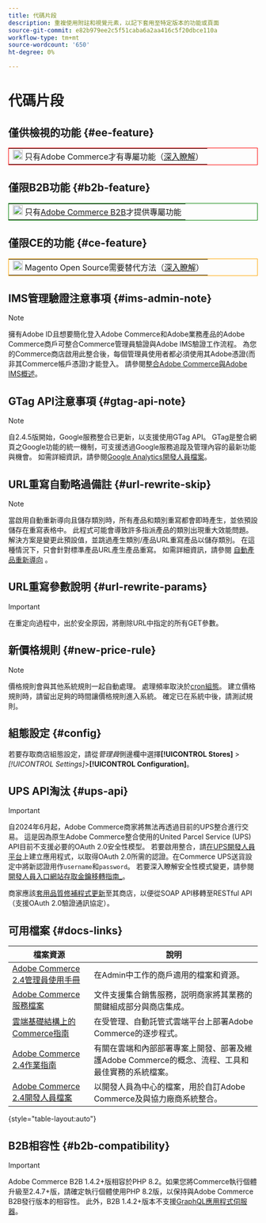 ```yaml
---
title: 代碼片段
description: 重複使用附註和視覺元素，以記下套用至特定版本的功能或頁面
source-git-commit: e82b979ee2c5f51caba6a2aa416c5f20dbce110a
workflow-type: tm+mt
source-wordcount: '650'
ht-degree: 0%

---
```


# 代碼片段

## 僅供檢視的功能 {#ee-feature}

<table style="border:1px solid red">
<tr><td><img alt="Adobe Systems商務功能" src="../assets/adobe-logo.svg" width="20" height="20" /> 只有Adobe Commerce才有專屬功能（<a href="https://experienceleague.adobe.com/docs/commerce-admin/user-guides/home.html#product-editions">深入瞭解</a>）</td></tr>
</table>

## 僅限B2B功能 {#b2b-feature}

<table style="border:1px solid green">
<tr><td><img alt="Adobe Commerce B2B功能" src="../assets/b2b.svg" width="20" height="20" /> 只有<a href="https://experienceleague.adobe.com/docs/commerce-admin/b2b/introduction.html?lang=en">Adobe Commerce B2B</a>才提供專屬功能</td></tr>
</table>

## 僅限CE的功能 {#ce-feature}

<table style="border:1px solid orange">
<tr><td><img alt="Magento Open Source功能" src="../assets/open-source.svg" width="20" height="20" /> Magento Open Source需要替代方法（<a href="https://experienceleague.adobe.com/docs/commerce-admin/user-guides/home.html#product-editions">深入瞭解</a>）</td></tr>
</table>

## IMS管理驗證注意事項 {#ims-admin-note}

>[!NOTE]
>
>擁有Adobe ID且想要簡化登入Adobe Commerce和Adobe業務產品的Adobe Commerce商戶可整合Commerce管理員驗證與Adobe IMS驗證工作流程。 為您的Commerce商店啟用此整合後，每個管理員使用者都必須使用其Adobe憑證(而非其Commerce帳戶憑證)才能登入。 請參閱[整合Adobe Commerce與Adobe IMS概述](/help/getting-started/adobe-ims-integration-overview.md)。

## GTag API注意事項 {#gtag-api-note}

>[!NOTE]
>
>自2.4.5版開始，Google服務整合已更新，以支援使用GTag API。 GTag是整合網頁之Google功能的統一機制，可支援透過Google服務追蹤及管理內容的最新功能與機會。 如需詳細資訊，請參閱[Google Analytics開發人員檔案](https://developers.google.com/analytics/devguides/collection/gtagjs)。

## URL重寫自動略過備註 {#url-rewrite-skip}

>[!NOTE]
>
>當啟用自動重新導向且儲存類別時，所有產品和類別重寫都會即時產生，並依預設儲存在重寫表格中。 此程式可能會導致許多指派產品的類別出現重大效能問題。 解決方案是變更此預設值，並跳過產生類別/產品URL重寫產品以儲存類別。 在這種情況下，只會針對標準產品URL產生產品重寫。 如需詳細資訊，請參閱 [自動產品重新導向](/help/merchandising-promotions/url-redirect-product-automatic.md) 。

## URL重寫參數說明 {#url-rewrite-params}

>[!IMPORTANT]
>
>在重定向過程中，出於安全原因，將刪除URL中指定的所有GET參數。

## 新價格規則 {#new-price-rule}

>[!NOTE]
>
>價格規則會與其他系統規則一起自動處理。 處理頻率取決於[cron組態](https://experienceleague.adobe.com/docs/commerce-operations/configuration-guide/cli/configure-cron-jobs.html)。 建立價格規則時，請留出足夠的時間讓價格規則進入系統。 確定已在系統中後，請測試規則。

## 組態設定 {#config}

若要存取商店組態設定，請從&#x200B;_管理員_&#x200B;側邊欄中選擇&#x200B;**[!UICONTROL Stores]** > _[!UICONTROL Settings]_>**[!UICONTROL Configuration]**。

## UPS API淘汰 {#ups-api}

>[!IMPORTANT]
>
>自2024年6月起，Adobe Commerce商家將無法再透過目前的UPS整合進行交易。 這是因為原生Adobe Commerce整合使用的United Parcel Service (UPS) API目前不支援必要的OAuth 2.0安全性模型。 若要啟用整合，請[在UPS開發人員平台](https://developer.ups.com/get-started)上建立應用程式，以取得OAuth 2.0所需的認證。在Commerce UPS送貨設定中將新認證用作`username`和`password`。 若要深入瞭解安全性模式變更，請參閱[開發人員入口網站存取金鑰移轉指南_](https://developer.ups.com/oauth-developer-guide)。<br/>
>
>商家應該[套用品質修補程式更新](https://experienceleague.adobe.com/docs/commerce-knowledge-base/kb/troubleshooting/known-issues-patches-attached/ups-shipping-method-integration-migration-from-soap-to-restful-api.html)至其商店，以便從SOAP API移轉至RESTful API （支援OAuth 2.0驗證通訊協定）。


## 可用檔案 {#docs-links}

| 檔案資源 | 說明 |
|----------------------- | ----------- |
| [Adobe Commerce 2.4管理員使用手冊](../landing/home.md) | 在Admin中工作的商戶適用的檔案和資源。 |
| [Adobe Commerce服務檔案](https://experienceleague.adobe.com/docs/commerce/user-guides/home.html) | 文件支援集合銷售服務，説明商家將其業務的關鍵組成部分與商店集成。 |
| [雲端基礎結構上的Commerce指南](https://experienceleague.adobe.com/docs/commerce-cloud-service/user-guide/overview.html) | 在受管理、自動託管式雲端平台上部署Adobe Commerce的逐步程式。 |
| [Adobe Commerce 2.4作業指南](https://experienceleague.adobe.com/docs/commerce-operations/operational-guides/home.html) | 有關在雲端和內部部署專案上開發、部署及維護Adobe Commerce的概念、流程、工具和最佳實務的系統檔案。 |
| [Adobe Commerce 2.4開發人員檔案](https://developer.adobe.com/commerce/docs) | 以開發人員為中心的檔案，用於自訂Adobe Commerce及與協力廠商系統整合。 |

{style="table-layout:auto"}

## B2B相容性 {#b2b-compatibility}

>[!IMPORTANT]
>
>Adobe Commerce B2B 1.4.2+版相容於PHP 8.2。如果您將Commerce執行個體升級至2.4.7+版，請確定執行個體使用PHP 8.2版，以保持與Adobe Commerce B2B發行版本的相容性。 此外，B2B 1.4.2+版本不支援[GraphQL應用程式伺服器](https://experienceleague.adobe.com/en/docs/commerce-operations/performance-best-practices/concepts/application-server)。
